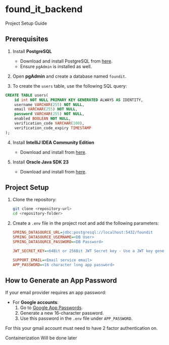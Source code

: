 # found_it_backend

Project Setup Guide

## Prerequisites

1. Install **PostgreSQL**

   - Download and install PostgreSQL from [here](https://www.postgresql.org/download/).
   - Ensure `pgAdmin` is installed as well.

2. Open **pgAdmin** and create a database named `foundit`.

3. To create the `users` table, use the following SQL query:

```sql
CREATE TABLE users(  
    id int NOT NULL PRIMARY KEY GENERATED ALWAYS AS IDENTITY,
    username VARCHAR(255) NOT NULL,
    email VARCHAR(255) NOT NULL,
    password VARCHAR(255) NOT NULL,
    enabled BOOLEAN NOT NULL,
    verification_code VARCHAR(100),
    verification_code_expiry TIMESTAMP
);
```

4. Install **IntelliJ IDEA Community Edition**

   - Download and install from [here](https://www.jetbrains.com/idea/download/).

5. Install **Oracle Java SDK 23**

   - Download and install from [here](https://www.oracle.com/java/technologies/javase/jdk23-archive-downloads.html).

## Project Setup

1. Clone the repository:

   ```sh
   git clone <repository-url>
   cd <repository-folder>
   ```

2. Create a `.env` file in the project root and add the following parameters:

   ```ini
   SPRING_DATASOURCE_URL=jdbc:postgresql://localhost:5432/foundit
   SPRING_DATASOURCE_USERNAME=<DB User>
   SPRING_DATASOURCE_PASSWORD=<DB Password>

   JWT_SECRET_KEY=<64Bit or 256Bit JWT Secret key - Use a JWT key generator>

   SUPPORT_EMAIL=<Email service email>
   APP_PASSWORD=<16 character long app password>
   ```

## How to Generate an App Password

If your email provider requires an app password:

- For **Google accounts**:
  1. Go to [Google App Passwords](https://myaccount.google.com/apppasswords).
  2. Generate a new 16-character password.
  3. Use this password in the `.env` file under `APP_PASSWORD`.

For this your gmail account must need to have 2 factor authentication on.

Containerization Will be done later

